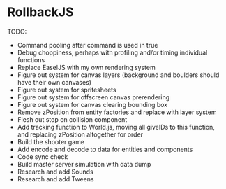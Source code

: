 RollbackJS
==========

TODO:

- Command pooling after command is used in true
- Debug choppiness, perhaps with profiling and/or timing individual functions
- Replace EaselJS with my own rendering system
- Figure out system for canvas layers (background and boulders should have their own canvases)
- Figure out system for spritesheets
- Figure out system for offscreen canvas prerendering
- Figure out system for canvas clearing bounding box
- Remove zPosition from entity factories and replace with layer system
- Flesh out stop on collision component
- Add tracking function to World.js, moving all giveIDs to this function, and replacing zPosition altogether for order
- Build the shooter game
- Add encode and decode to data for entities and components
- Code sync check
- Build master server simulation with data dump
- Research and add Sounds
- Research and add Tweens